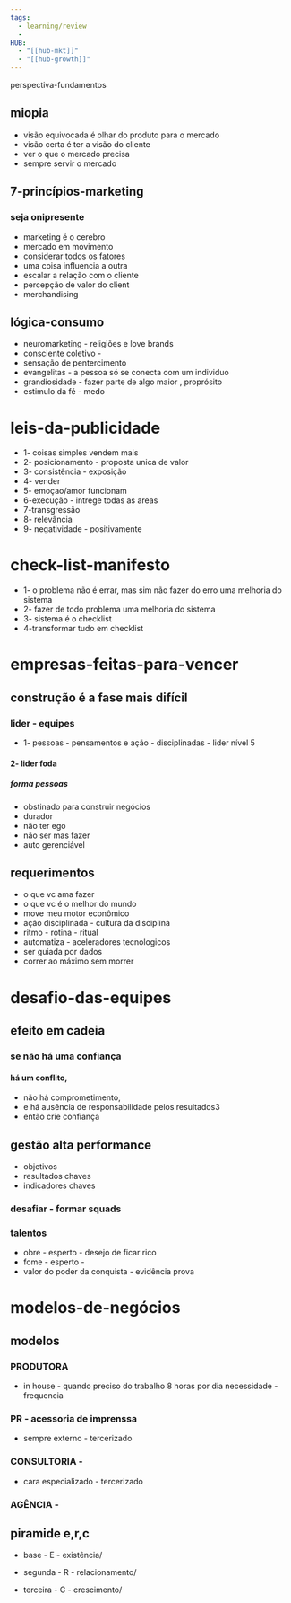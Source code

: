 ```yaml
---
tags:
  - learning/review
  - 
HUB:
  - "[[hub-mkt]]"
  - "[[hub-growth]]"
---
```


perspectiva-fundamentos

## miopia 

- visão equivocada é olhar do produto para o mercado
- visão certa é ter a visão do cliente
- ver o que o mercado precisa
- sempre servir o mercado

## 7-princípios-marketing

### seja onipresente

- marketing é o cerebro
- mercado em movimento
- considerar todos os fatores
- uma coisa influencia a outra
- escalar a relação com o cliente
- percepção de valor do client
- merchandising

## lógica-consumo

- neuromarketing - religiões e love brands
-  consciente coletivo - 
- sensação de pentercimento
- evangelitas - a pessoa só se conecta com um individuo
- grandiosidade - fazer parte de algo maior , proprósito
- estimulo da fé - medo

# leis-da-publicidade

- 1- coisas simples vendem mais
- 2- posicionamento - proposta unica de valor
- 3- consistência - exposição 
- 4- vender
- 5- emoçao/amor funcionam
- 6-execução - intrege todas as areas
- 7-transgressão 
- 8- relevância
- 9- negatividade - positivamente


# check-list-manifesto

- 1- o problema não é errar, mas sim não fazer do erro uma melhoria do sistema
- 2- fazer de todo problema uma melhoria do sistema
- 3- sistema é o checklist
- 4-transformar tudo em checklist

# empresas-feitas-para-vencer

## construção é a fase mais difícil

### lider - equipes

- 1- pessoas - pensamentos e ação - disciplinadas - lider nível 5
#### 2- lider foda 
##### forma pessoas
- obstinado para construir negócios
- durador
- não ter ego
- não ser mas fazer
- auto gerenciável 

## requerimentos

- o que vc ama fazer
- o que vc é o melhor do mundo
- move meu motor econômico
- ação disciplinada - cultura da disciplina
- ritmo - rotina - ritual
- automatiza - aceleradores tecnologicos
- ser guiada por dados
- correr ao máximo sem morrer

# desafio-das-equipes

## efeito em cadeia
### se não há uma confiança
#### há um conflito,
- não há comprometimento,
- e há ausência de responsabilidade pelos resultados3
- então crie confiança
## gestão alta performance
- objetivos 
- resultados chaves
- indicadores chaves
### desafiar - formar squads 

### talentos
- obre - esperto - desejo de ficar rico
- fome - esperto - 
- valor  do poder da conquista - evidência prova

# modelos-de-negócios

## modelos
### PRODUTORA  
- in house - quando preciso do trabalho 8 horas por dia
necessidade - frequencia

### PR - acessoria de imprenssa 
 -  sempre externo - tercerizado
 
### CONSULTORIA -
 - cara especializado - tercerizado

### AGÊNCIA -

## piramide e,r,c

- base - E - existência/

- segunda - R - relacionamento/

- terceira - C - crescimento/

